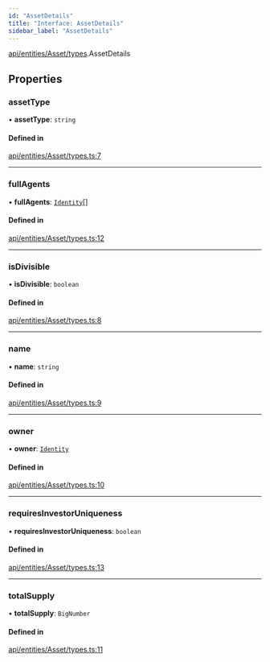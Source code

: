 ```yaml
---
id: "AssetDetails"
title: "Interface: AssetDetails"
sidebar_label: "AssetDetails"
---
```


[api/entities/Asset/types](../../../../../../modules/API/Entities/Asset/Types/Types.md).AssetDetails

## Properties

### assetType

• **assetType**: `string`

#### Defined in

[api/entities/Asset/types.ts:7](https://github.com/PolymeshAssociation/polymesh-sdk/blob/5a778578/src/api/entities/Asset/types.ts#L7)

___

### fullAgents

• **fullAgents**: [`Identity`](../../../../../../classes/API/Entities/Identity/Identity.md)[]

#### Defined in

[api/entities/Asset/types.ts:12](https://github.com/PolymeshAssociation/polymesh-sdk/blob/5a778578/src/api/entities/Asset/types.ts#L12)

___

### isDivisible

• **isDivisible**: `boolean`

#### Defined in

[api/entities/Asset/types.ts:8](https://github.com/PolymeshAssociation/polymesh-sdk/blob/5a778578/src/api/entities/Asset/types.ts#L8)

___

### name

• **name**: `string`

#### Defined in

[api/entities/Asset/types.ts:9](https://github.com/PolymeshAssociation/polymesh-sdk/blob/5a778578/src/api/entities/Asset/types.ts#L9)

___

### owner

• **owner**: [`Identity`](../../../../../../classes/API/Entities/Identity/Identity.md)

#### Defined in

[api/entities/Asset/types.ts:10](https://github.com/PolymeshAssociation/polymesh-sdk/blob/5a778578/src/api/entities/Asset/types.ts#L10)

___

### requiresInvestorUniqueness

• **requiresInvestorUniqueness**: `boolean`

#### Defined in

[api/entities/Asset/types.ts:13](https://github.com/PolymeshAssociation/polymesh-sdk/blob/5a778578/src/api/entities/Asset/types.ts#L13)

___

### totalSupply

• **totalSupply**: `BigNumber`

#### Defined in

[api/entities/Asset/types.ts:11](https://github.com/PolymeshAssociation/polymesh-sdk/blob/5a778578/src/api/entities/Asset/types.ts#L11)
